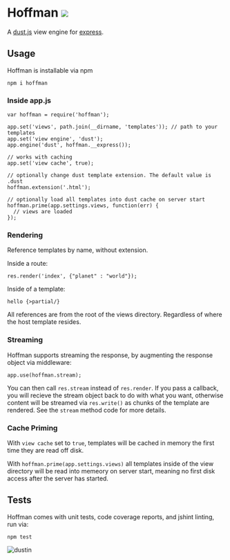 # Hoffman [![](https://travis-ci.org/diffsky/hoffman.png)](https://travis-ci.org/diffsky/hoffman)

A [dust.js](https://github.com/linkedin/dustjs) view engine for [express](https://github.com/visionmedia/express).

## Usage

Hoffman is installable via npm

    npm i hoffman

### Inside app.js

```
var hoffman = require('hoffman');

app.set('views', path.join(__dirname, 'templates')); // path to your templates
app.set('view engine', 'dust');
app.engine('dust', hoffman.__express());

// works with caching
app.set('view cache', true);

// optionally change dust template extension. The default value is .dust
hoffman.extension('.html');

// optionally load all templates into dust cache on server start
hoffman.prime(app.settings.views, function(err) {
  // views are loaded
});
```

### Rendering

Reference templates by name, without extension.

Inside a route:

    res.render('index', {"planet" : "world"});

Inside of a template:

    hello {>partial/}

All references are from the root of the views directory. Regardless of where the host template resides.

### Streaming

Hoffman supports streaming the response, by augmenting the response object via middleware:

    app.use(hoffman.stream);

You can then call `res.stream` instead of `res.render`. If you pass a callback, you will recieve the stream
object back to do with what you want, otherwise content will be streamed via `res.write()` as chunks of the
template are rendered. See the `stream` method code for more details.


### Cache Priming

With `view cache` set to `true`, templates will be cached in memory the first time they are read off disk.

With `hoffman.prime(app.settings.views)` all templates inside of the view directory
will be read into memeory on server start, meaning no first disk access after the server has started.

## Tests

Hoffman comes with unit tests, code coverage reports, and jshint linting, run via:

    npm test

![dustin](https://raw.github.com/wiki/diffsky/hoffman/hoffman.jpg)
